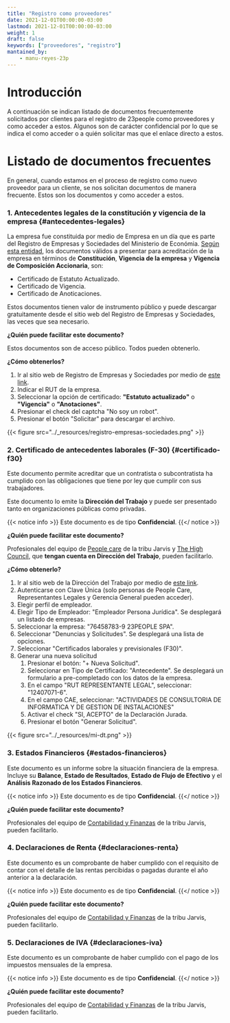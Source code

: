 ```yaml
---
title: "Registro como proveedores"
date: 2021-12-01T00:00:00-03:00
lastmod: 2021-12-01T00:00:00-03:00
weight: 1
draft: false
keywords: ["proveedores", "registro"]
mantained_by:
    - manu-reyes-23p
---
```


# Introducción

A continuación se indican listado de documentos frecuentemente solicitados por clientes para el registro de 23people como proveedores y como acceder a estos. Algunos son de carácter confidencial por lo que se indica el como acceder o a quién solicitar mas que el enlace directo a estos.

# Listado de documentos frecuentes

En general, cuando estamos en el proceso de registro como nuevo proveedor para un cliente, se nos solicitan documentos de manera frecuente. Estos son los documentos y como acceder a estos.

### 1. Antecedentes legales de la constitución y vigencia de la empresa {#antecedentes-legales}

La empresa fue constituida por medio de Empresa en un día que es parte del Registro de Empresas y Sociedades del Ministerio de Económia. [Según esta entidad](https://www.registrodeempresasysociedades.cl/AyudaCertificados.aspx), los documentos válidos a presentar para acreditación de la empresa en términos de **Constitución**, **Vigencia de la empresa** y **Vigencia de Composición Accionaria**, son:

-   Certificado de Estatuto Actualizado.
-   Certificado de Vigencia.
-   Certificado de Anoticaciones.

Estos documentos tienen valor de instrumento público y puede descargar gratuitamente desde el sitio web del Registro de Empresas y Sociedades, las veces que sea necesario.

**¿Quién puede facilitar este documento?**

Estos documentos son de acceso público. Todos pueden obtenerlo.

**¿Cómo obtenerlos?**

1. Ir al sitio web de Registro de Empresas y Sociedades por medio de [este link](https://www.registrodeempresasysociedades.cl/ObtenerCertificadosHome.aspx).
2. Indicar el RUT de la empresa.
3. Seleccionar la opción de certificado: **"Estatuto actualizado"** o **"Vigencia"** o **"Anotaciones"**.
4. Presionar el check del captcha "No soy un robot".
5. Presionar el botón "Solicitar" para descargar el archivo.

{{< figure src="../_resources/registro-empresas-sociedades.png" >}}

### 2. Certificado de antecedentes laborales (F-30) {#certificado-f30}

Este documento permite acreditar que un contratista o subcontratista ha cumplido con las obligaciones que tiene por ley que cumplir con sus trabajadores.

Este documento lo emite la **Dirección del Trabajo** y puede ser presentado tanto en organizaciones públicas como privadas.

{{< notice info >}}
Este documento es de tipo **Confidencial**.
{{</ notice >}}

**¿Quién puede facilitar este documento?**

Profesionales del equipo de [People care](../../../company/organization/jarvis-tribe) de la tribu Jarvis y [The High Council](../../../company/organization/the-high-council), que **tengan cuenta en Dirección del Trabajo**, pueden facilitarlo.

**¿Cómo obtenerlo?**

1. Ir al sitio web de la Dirección del Trabajo por medio de [este link](https://midt.dirtrab.cl/).
2. Autenticarse con Clave Única (solo personas de People Care, Representantes Legales y Gerencia General pueden acceder).
3. Elegir perfil de empleador.
4. Elegir Tipo de Empleador: "Empleador Persona Jurídica". Se desplegará un listado de empresas.
5. Seleccionar la empresa: "76458783-9 23PEOPLE SPA".
6. Seleccionar "Denuncias y Solicitudes". Se desplegará una lista de opciones.
7. Seleccionar "Certificados laborales y previsionales (F30)".
8. Generar una nueva solicitud
    1. Presionar el botón: "+ Nueva Solicitud".
    2. Seleccionar en Tipo de Certificado: "Antecedente". Se desplegará un formulario a pre-completado con los datos de la empresa.
    3. En el campo "RUT REPRESENTANTE LEGAL", seleccionar: "12407071-6".
    4. En el campo CAE, seleccionar: "ACTIVIDADES DE CONSULTORIA DE INFORMATICA Y DE GESTION DE INSTALACIONES"
    5. Activar el check "SI, ACEPTO" de la Declaración Jurada.
    6. Presionar el botón "Generar Solicitud".

{{< figure src="../_resources/mi-dt.png" >}}

### 3. Estados Financieros {#estados-financieros}

Este documento es un informe sobre la situación financiera de la empresa. Incluye su **Balance**, **Estado de Resultados**, **Estado de Flujo de Efectivo** y el **Análisis Razonado de los Estados Financieros**.

{{< notice info >}}
Este documento es de tipo **Confidencial**.
{{</ notice >}}

**¿Quién puede facilitar este documento?**

Profesionales del equipo de [Contabilidad y Finanzas](../../../company/organization/jarvis-tribe) de la tribu Jarvis, pueden facilitarlo.

### 4. Declaraciones de Renta {#declaraciones-renta}

Este documento es un comprobante de haber cumplido con el requisito de contar con el detalle de las rentas percibidas o pagadas durante el año anterior a la declaración.

{{< notice info >}}
Este documento es de tipo **Confidencial**.
{{</ notice >}}

**¿Quién puede facilitar este documento?**

Profesionales del equipo de [Contabilidad y Finanzas](../../../company/organization/jarvis-tribe) de la tribu Jarvis, pueden facilitarlo.

### 5. Declaraciones de IVA {#declaraciones-iva}

Este documento es un comprobante de haber cumplido con el pago de los impuestos mensuales de la empresa.

{{< notice info >}}
Este documento es de tipo **Confidencial**.
{{</ notice >}}

**¿Quién puede facilitar este documento?**

Profesionales del equipo de [Contabilidad y Finanzas](../../../company/organization/jarvis-tribe) de la tribu Jarvis, pueden facilitarlo.
